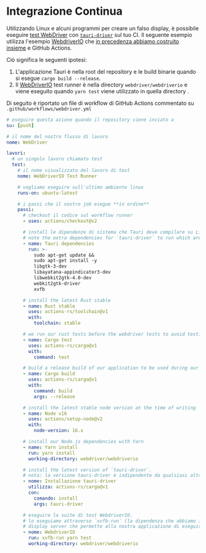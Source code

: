 # Integrazione Continua

Utilizzando Linux e alcuni programmi per creare un falso display, è possibile eseguire [test WebDriver][] con [`tauri-driver`][] sul tuo CI. Il seguente esempio utilizza l'esempio [WebdriverIO][] che [in precedenza abbiamo costruito insieme][] e GitHub Actions.

Ciò significa le seguenti ipotesi:

1. L'applicazione Tauri è nella root del repository e le build binarie quando si esegue `cargo build --release`.
2. Il [WebDriverIO][] test runner è nella directory `webdriver/webdriverio` e viene eseguito quando `yarn test` viene utilizzato in quella directory .

Di seguito è riportato un file di workflow di GitHub Actions commentato su `.github/workflows/webdriver.yml`

```yaml
# eseguire questa azione quando il repository viene inviato a
su: [push]

# il nome del nostro flusso di lavoro
nome: WebDriver

lavori:
  # un singolo lavoro chiamato test
  test:
    # il nome visualizzato del lavoro di test
    nome: WebDriverIO Test Runner

    # vogliamo eseguire sull'ultimo ambiente linux
    runs-on: ubuntu-latest

    # i passi che il nostro job esegue **in ordine**
    passi:
      # checkout il codice sul workflow runner
      - uses: actions/checkout@v2

      # install le dipendenze di sistema che Tauri deve compilare su Linux.
      # note the extra dependencies for `tauri-driver` to run which are: `webkit2gtk-driver` and `xvfb`
      - name: Tauri dependencies
        run: >-
          sudo apt-get update &&
          sudo apt-get install -y
          libgtk-3-dev
          libayatana-appindicator3-dev
          libwebkit2gtk-4.0-dev
          webkit2gtk-driver
          xvfb

      # install the latest Rust stable
      - name: Rust stable
        uses: actions-rs/toolchain@v1
        with:
          toolchain: stable

      # we run our rust tests before the webdriver tests to avoid testing a broken application
      - name: Cargo test
        uses: actions-rs/cargo@v1
        with:
          command: test

      # build a release build of our application to be used during our WebdriverIO tests
      - name: Cargo build
        uses: actions-rs/cargo@v1
        with:
          command: build
          args: --release

      # install the latest stable node version at the time of writing
      - name: Node v16
        uses: actions/setup-node@v2
        with:
          node-version: 16.x

      # install our Node.js dependencies with Yarn
      - name: Yarn install
        run: yarn install
        working-directory: webdriver/webdriverio

      # install the latest version of `tauri-driver`.
      # nota: la versione tauri-driver è indipendente da qualsiasi altra versione Tauri
      - nome: Installazione tauri-driver
        utilizza: actions-rs/cargo@v1
        con:
          comando: install
          args: tauri-driver

      # eseguire la suite di test WebdriverIO.
      # lo eseguiamo attraverso `xvfb-run` (la dipendenza che abbiamo installato in precedenza) per avere un falso
      # display server che permette alla nostra applicazione di eseguire senza intestazione senza alcuna modifica al codice
      - nome: WebdriverIO
        run: xvfb-run yarn test
        working-directory: webdriver/webdriverio
```

[test WebDriver]: https://www.w3.org/TR/webdriver/
[`tauri-driver`]: https://crates.io/crates/tauri-driver
[WebdriverIO]: https://webdriver.io/
[WebDriverIO]: https://webdriver.io/
[in precedenza abbiamo costruito insieme]: ./example/webdriverio.md
